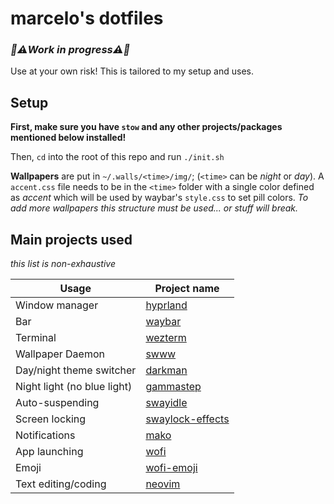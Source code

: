 # marcelo's dotfiles
### _🚧⚠️Work in progress⚠️🚧_
Use at your own risk! This is tailored to my setup and uses.

## Setup
**First, make sure you have `stow` and any other projects/packages
mentioned below installed!**

Then, `cd` into the root of this repo and run `./init.sh`

**Wallpapers** are put in `~/.walls/<time>/img/`; (`<time>`
can be _night_ or _day_). A `accent.css` file needs to be in the
`<time>` folder with a single color defined as _accent_ which
will be used by waybar's `style.css` to set pill colors. _To
add more wallpapers this structure must be used... or stuff
will break._

## Main projects used
_this list is non-exhaustive_

| Usage | Project name |
| --- | --- |
| Window manager | [hyprland] |
| Bar | [waybar] |
| Terminal | [wezterm]
| Wallpaper Daemon | [swww] |
| Day/night theme switcher | [darkman] |
| Night light (no blue light) | [gammastep] |
| Auto-suspending | [swayidle] |
| Screen locking | [swaylock-effects] |
| Notifications | [mako] |
| App launching | [wofi] |
| Emoji | [wofi-emoji] |
| Text editing/coding | [neovim] |

[hyprland]: https://hyprland.org/
[waybar]: https://github.com/Alexays/Waybar
[wezterm]: https://wezfurlong.org/wezterm/
[swww]: https://github.com/Horus645/swww
[darkman]: https://gitlab.com/whynothugo/darkman
[gammastep]: https://gitlab.com/chinstrap/gammastep
[swayidle]: https://github.com/swaywm/swayidle
[swaylock-effects]: https://github.com/mortie/swaylock-effects
[mako]: https://github.com/emersion/mako
[wofi]: https://hg.sr.ht/~scoopta/wofi
[wofi-emoji]: https://github.com/Zeioth/wofi-emoji
[neovim]: https://neovim.io/

